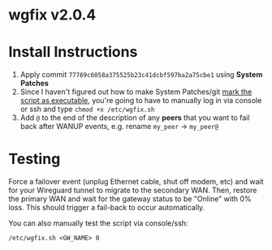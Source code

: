 # wgfix v2.0.4

# Install Instructions

1. Apply commit `77769c6058a375525b23c41dcbf597ba2a75cbe1` using **System Patches**
2. Since I haven't figured out how to make System Patches/git [mark the script as executable][1], you're going to have to manually log in via console or ssh and type `chmod +x /etc/wgfix.sh`
3. Add `@` to the end of the description of any **peers** that you want to fail back after WANUP events, e.g. rename `my_peer` → `my_peer@`

# Testing

Force a failover event (unplug Ethernet cable, shut off modem, etc) and wait for your Wireguard tunnel to migrate to the secondary WAN. Then, restore the primary WAN and wait for the gateway status to be "Online" with 0% loss. This should trigger a fail-back to occur automatically.

You can also manually test the script via console/ssh:

```shell
/etc/wgfix.sh <GW_NAME> 0
```

[1]: https://forum.netgate.com/topic/175062/add-a-new-file-as-part-of-a-commit-and-have-system-patches-set-the-x-flag-on-it
